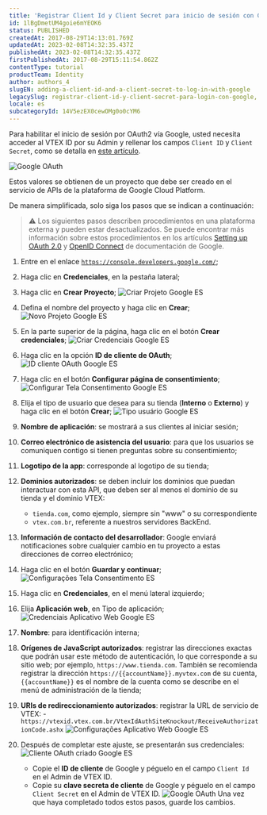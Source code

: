 ```yaml
---
title: 'Registrar Client Id y Client Secret para inicio de sesión con Google'
id: 1lBgDmetUM4goie6mYEOK6
status: PUBLISHED
createdAt: 2017-08-29T14:13:01.769Z
updatedAt: 2023-02-08T14:32:35.437Z
publishedAt: 2023-02-08T14:32:35.437Z
firstPublishedAt: 2017-08-29T15:11:54.862Z
contentType: tutorial
productTeam: Identity
author: authors_4
slugEN: adding-a-client-id-and-a-client-secret-to-log-in-with-google
legacySlug: registrar-client-id-y-client-secret-para-login-con-google, registrar-client-id-y-client-secret-para-inicio-de-sesion-con-google
locale: es
subcategoryId: 14V5ezEX0cewOMg0o0cYM6
---
```


Para habilitar el inicio de sesión por OAuth2 vía Google, usted necesita acceder al VTEX ID por su Admin y rellenar los campos `Client ID` y `Client Secret`, como se detalla en [este artículo](/pt/tutorial/integracao-google-e-facebook-para-login).

![Google OAuth](https://raw.githubusercontent.com/vtexdocs/help-center-content/refs/heads/main/docs/es/tutorials/autenticaci%C3%B3n/conceptos-b%C3%A1sicos-de-autenticaci%C3%B3n/registrar-client-id-y-client-secret-para-inicio-de-sesion-con-google_1.png)

Estos valores se obtienen de un proyecto que debe ser creado en el servicio de APIs de la plataforma de Google Cloud Platform.

De manera simplificada, solo siga los pasos que se indican a continuación:

> ⚠️ Los siguientes pasos describen procedimientos en una plataforma externa y pueden estar desactualizados. Se puede encontrar más información sobre estos procedimientos en los artículos [Setting up OAuth 2.0](https://support.google.com/cloud/answer/6158849) y [OpenID Connect](https://developers.google.com/identity/protocols/oauth2/openid-connect) de documentación de Google.

1. Entre en el enlace [`https://console.developers.google.com/`](https://console.developers.google.com/);
2. Haga clic en __Credenciales__, en la pestaña lateral;
3. Haga clic en __Crear Proyecto__;
    ![Criar Projeto Google ES](https://raw.githubusercontent.com/vtexdocs/help-center-content/refs/heads/main/docs/es/tutorials/autenticaci%C3%B3n/conceptos-b%C3%A1sicos-de-autenticaci%C3%B3n/registrar-client-id-y-client-secret-para-inicio-de-sesion-con-google_2.png)
4. Defina el nombre del proyecto y haga clic en __Crear__;
    ![Novo Projeto Google ES](https://raw.githubusercontent.com/vtexdocs/help-center-content/refs/heads/main/docs/es/tutorials/autenticaci%C3%B3n/conceptos-b%C3%A1sicos-de-autenticaci%C3%B3n/registrar-client-id-y-client-secret-para-inicio-de-sesion-con-google_3.png)
5. En la parte superior de la página, haga clic en el botón __Crear credenciales__;
    ![Criar Credenciais Google ES](https://raw.githubusercontent.com/vtexdocs/help-center-content/refs/heads/main/docs/es/tutorials/autenticaci%C3%B3n/conceptos-b%C3%A1sicos-de-autenticaci%C3%B3n/registrar-client-id-y-client-secret-para-inicio-de-sesion-con-google_4.png)
6. Haga clic en la opción __ID de cliente de OAuth__;
    ![ID cliente OAuth Google ES](https://raw.githubusercontent.com/vtexdocs/help-center-content/refs/heads/main/docs/es/tutorials/autenticaci%C3%B3n/conceptos-b%C3%A1sicos-de-autenticaci%C3%B3n/registrar-client-id-y-client-secret-para-inicio-de-sesion-con-google_5.png)
7. Haga clic en el botón __Configurar página de consentimiento__;
    ![Configurar Tela Consentimento Google ES](https://raw.githubusercontent.com/vtexdocs/help-center-content/refs/heads/main/docs/es/tutorials/autenticaci%C3%B3n/conceptos-b%C3%A1sicos-de-autenticaci%C3%B3n/registrar-client-id-y-client-secret-para-inicio-de-sesion-con-google_6.png)
8. Elija el tipo de usuario que desea para su tienda (__Interno__ o __Externo__) y haga clic en el botón __Crear__;
    ![Tipo usuário Google ES](https://raw.githubusercontent.com/vtexdocs/help-center-content/refs/heads/main/docs/es/tutorials/autenticaci%C3%B3n/conceptos-b%C3%A1sicos-de-autenticaci%C3%B3n/registrar-client-id-y-client-secret-para-inicio-de-sesion-con-google_7.png)
9.  __Nombre de aplicación__: se mostrará a sus clientes al iniciar sesión;
10. __Correo electrónico de asistencia del usuario__: para que los usuarios se comuniquen contigo si tienen preguntas sobre su consentimiento;
11. __Logotipo de la app__: corresponde al logotipo de su tienda;
12. __Dominios autorizados__: se deben incluir los dominios que puedan interactuar con esta API, que deben ser al menos el dominio de su tienda y el dominio VTEX: 
    - `tienda.com`, como ejemplo, siempre sin "www" o su correspondiente
    - `vtex.com.br`, referente a nuestros servidores BackEnd.
13. __Información de contacto del desarrollador__: Google enviará notificaciones sobre cualquier cambio en tu proyecto a estas direcciones de correo electrónico;
14. Haga clic en el botón  __Guardar y continuar__;
    ![Configurações Tela Consentimento ES](https://raw.githubusercontent.com/vtexdocs/help-center-content/refs/heads/main/docs/es/tutorials/autenticaci%C3%B3n/conceptos-b%C3%A1sicos-de-autenticaci%C3%B3n/registrar-client-id-y-client-secret-para-inicio-de-sesion-con-google_8.png)
13. Haga clic en __Credenciales__, en el menú lateral izquierdo;
14. Elija __Aplicación web__, en Tipo de aplicación;
    ![Credenciais Aplicativo Web Google ES](https://raw.githubusercontent.com/vtexdocs/help-center-content/refs/heads/main/docs/es/tutorials/autenticaci%C3%B3n/conceptos-b%C3%A1sicos-de-autenticaci%C3%B3n/registrar-client-id-y-client-secret-para-inicio-de-sesion-con-google_9.png)
15. __Nombre__: para identificación interna;
16. __Orígenes de JavaScript autorizados__: registrar las direcciones exactas que podrán usar este método de autenticación, lo que corresponde a su sitio web; por ejemplo, `https://www.tienda.com`. También se recomienda registrar la dirección `https://{{accountName}}.myvtex.com` de su cuenta, `{{accountName}}` es el nombre de la cuenta como se describe en el menú de administración de la tienda;
17. __URIs de redireccionamiento autorizados__: registrar la URL de servicio de VTEX:
    -`https://vtexid.vtex.com.br/VtexIdAuthSiteKnockout/ReceiveAuthorizationCode.ashx`
    ![Configurações Aplicativo Web Google ES](https://raw.githubusercontent.com/vtexdocs/help-center-content/refs/heads/main/docs/es/tutorials/autenticaci%C3%B3n/conceptos-b%C3%A1sicos-de-autenticaci%C3%B3n/registrar-client-id-y-client-secret-para-inicio-de-sesion-con-google_10.png)

18. Después de completar este ajuste, se presentarán sus credenciales:
    ![Cliente OAuth criado Google ES](https://raw.githubusercontent.com/vtexdocs/help-center-content/refs/heads/main/docs/es/tutorials/autenticaci%C3%B3n/conceptos-b%C3%A1sicos-de-autenticaci%C3%B3n/registrar-client-id-y-client-secret-para-inicio-de-sesion-con-google_11.png)
    - Copie el __ID de cliente__ de Google y péguelo en el campo `Client Id` en el Admin de VTEX ID.
    - Copie su __clave secreta de cliente__ de Google y péguelo en el campo `Client Secret` en el Admin de VTEX ID.
    ![Google OAuth](https://raw.githubusercontent.com/vtexdocs/help-center-content/refs/heads/main/docs/es/tutorials/autenticaci%C3%B3n/conceptos-b%C3%A1sicos-de-autenticaci%C3%B3n/registrar-client-id-y-client-secret-para-inicio-de-sesion-con-google_12.png)
    Una vez que haya completado todos estos pasos, guarde los cambios. 
